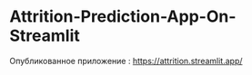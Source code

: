 # Attrition-Prediction-App-On-Streamlit

Опубликованное приложение : https://attrition.streamlit.app/
